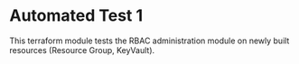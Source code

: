 # Automated Test 1

This terraform module tests the RBAC administration module on newly built resources (Resource Group, KeyVault).  

<!-- BEGIN_TF_DOCS -->

<!-- END_TF_DOCS -->